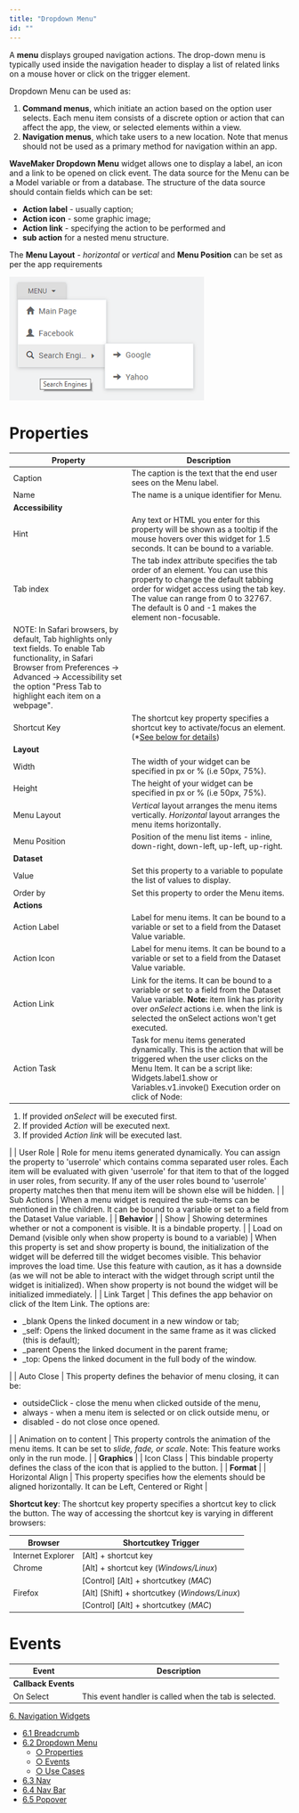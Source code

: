 ```yaml
---
title: "Dropdown Menu"
id: ""
---
```


A **menu** displays grouped navigation actions. The drop-down menu is typically used inside the navigation header to display a list of related links on a mouse hover or click on the trigger element.

Dropdown Menu can be used as:

1. **Command menus**, which initiate an action based on the option user selects. Each menu item consists of a discrete option or action that can affect the app, the view, or selected elements within a view.
2. **Navigation menus**, which take users to a new location. Note that menus should not be used as a primary method for navigation within an app.

**WaveMaker Dropdown Menu** widget allows one to display a label, an icon and a link to be opened on click event. The data source for the Menu can be a Model variable or from a database. The structure of the data source should contain fields which can be set:

- **Action label** - usually caption;
- **Action icon** - some graphic image;
- **Action link** - specifying the action to be performed and
- **sub action** for a nested menu structure.

The **Menu Layout** - _horizontal_ or _vertical_ and **Menu Position** can be set as per the app requirements

[![](/learn/assets/menu_run2.png)](/learn/assets/menu_run2.png)

# Properties

| **Property** | **Description** |
| --- | --- |
| Caption | The caption is the text that the end user sees on the Menu label. |
| Name | The name is a unique identifier for Menu. |
| **Accessibility** |
| Hint | Any text or HTML you enter for this property will be shown as a tooltip if the mouse hovers over this widget for 1.5 seconds. It can be bound to a variable. |
| Tab index | The tab index attribute specifies the tab order of an element. You can use this property to change the default tabbing order for widget access using the tab key. The value can range from 0 to 32767. The default is 0 and -1 makes the element non-focusable.
NOTE: In Safari browsers, by default, Tab highlights only text fields. To enable Tab functionality, in Safari Browser from Preferences -> Advanced -> Accessibility set the option "Press Tab to highlight each item on a webpage". |
| Shortcut Key | The shortcut key property specifies a shortcut key to activate/focus an element. (\*[See below for details](#shortcut)) |
| **Layout** |
| Width | The width of your widget can be specified in px or % (i.e 50px, 75%). |
| Height | The height of your widget can be specified in px or % (i.e 50px, 75%). |
| Menu Layout | _Vertical_ layout arranges the menu items vertically. _Horizontal_ layout arranges the menu items horizontally. |
| Menu Position | Position of the menu list items - inline, down-right, down-left, up-left, up-right. |
| **Dataset** |
| Value | Set this property to a variable to populate the list of values to display. |
| Order by | Set this property to order the Menu items. |
| **Actions** |
| Action Label | Label for menu items. It can be bound to a variable or set to a field from the Dataset Value variable. |
| Action Icon | Label for menu items. It can be bound to a variable or set to a field from the Dataset Value variable. |
| Action Link | Link for the items. It can be bound to a variable or set to a field from the Dataset Value variable. **Note:** item link has priority over _onSelect_ actions i.e. when the link is selected the onSelect actions won't get executed. |
| Action Task | Task for menu items generated dynamically. This is the action that will be triggered when the user clicks on the Menu Item. It can be a script like: Widgets.label1.show or Variables.v1.invoke() Execution order on click of Node:

1. If provided _onSelect_ will be executed first.
2. If provided _Action_ will be executed next.
3. If provided _Action link_ will be executed last.

 |
| User Role | Role for menu items generated dynamically. You can assign the property to 'userrole' which contains comma separated user roles. Each item will be evaluated with given 'userrole' for that item to that of the logged in user roles, from security. If any of the user roles bound to 'userrole' property matches then that menu item will be shown else will be hidden. |
| Sub Actions | When a menu widget is required the sub-items can be mentioned in the children. It can be bound to a variable or set to a field from the Dataset Value variable. |
| **Behavior** |
| Show | Showing determines whether or not a component is visible. It is a bindable property. |
| Load on Demand (visible only when show property is bound to a variable) | When this property is set and show property is bound, the initialization of the widget will be deferred till the widget becomes visible. This behavior improves the load time. Use this feature with caution, as it has a downside (as we will not be able to interact with the widget through script until the widget is initialized). When show property is not bound the widget will be initialized immediately. |
| Link Target | This defines the app behavior on click of the Item Link. The options are:

- \_blank Opens the linked document in a new window or tab;
- \_self: Opens the linked document in the same frame as it was clicked (this is default);
- \_parent Opens the linked document in the parent frame;
- \_top: Opens the linked document in the full body of the window.

 |
| Auto Close | This property defines the behavior of menu closing, it can be:

- outsideClick - close the menu when clicked outside of the menu,
- always - when a menu item is selected or on click outside menu, or
- disabled - do not close once opened.

 |
| Animation on to content | This property controls the animation of the menu items. It can be set to _slide, fade, or scale_. Note: This feature works only in the run mode. |
| **Graphics** |
| Icon Class | This bindable property defines the class of the icon that is applied to the button. |
| **Format** |
| Horizontal Align | This property specifies how the elements should be aligned horizontally. It can be Left, Centered or Right |

**Shortcut key**: The shortcut key property specifies a shortcut key to click the button. The way of accessing the shortcut key is varying in different browsers:

| Browser | Shortcutkey Trigger |
| --- | --- |
| Internet Explorer | \[Alt\] + shortcut key |
| Chrome | \[Alt\] + shortcut key (_Windows/Linux_) |
|  | \[Control\] \[Alt\] + shortcutkey (_MAC_) |
| Firefox | \[Alt\] \[Shift\] + shortcutkey (_Windows/Linux_) |
|  | \[Control\] \[Alt\] + shortcutkey (_MAC_) |

# Events

| **Event** | **Description** |
| --- | --- |
| **Callback Events** |
| On Select | This event handler is called when the tab is selected. |

[6\. Navigation Widgets](/learn/app-development/widgets/widget-library/#nav-widgets)

- [6.1 Breadcrumb](/learn/app-development/widgets/navigation/breadcrumb/)
- [6.2 Dropdown Menu](/learn/app-development/widgets/navigation/dropdown-menu/)
    - [○ Properties](#properties)
    - [○ Events](#events)
    - [○ Use Cases](/learn/app-development/widgets/navigation/dropdown-menu-use-cases/)
- [6.3 Nav](/learn/app-development/widgets/navigation/nav/)
- [6.4 Nav Bar](/learn/app-development/widgets/navigation/nav-bar/)
- [6.5 Popover](/learn/app-development/widgets/navigation/popover/)
